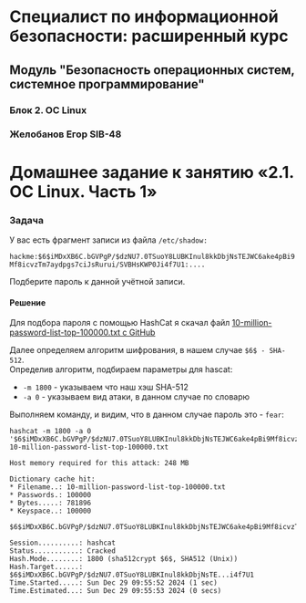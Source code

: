 # Специалист по информационной безопасности: расширенный курс
## Модуль "Безопасность операционных систем, системное программирование"
### Блок 2. ОС Linux
### Желобанов Егор SIB-48

# Домашнее задание к занятию «2.1. ОС Linux. Часть 1»

### Задача
У вас есть фрагмент записи из файла `/etc/shadow:`

`hackme:$6$iMDxXB6C.bGVPgP/$dzNU7.0TSuoY8LUBKInul8kkDbjNsTEJWC6ake4pBi9Mf8icvzTm7aydpgs7ciJsRurui/SVBHsKWP0Ji4f7U1:....`

Подберите пароль к данной учётной записи.

#### Решение

Для подбора пароля с помощью HashCat я скачал файл [10-million-password-list-top-100000.txt с GitHub](https://github.com/vit81g/SecLists/blob/master/Passwords/Common-Credentials/10-million-password-list-top-100000.txt)

Далее определяем алгоритм шифрования, в нашем случае `$6$ - SHA-512`.  
Определив алгоритм, подбираем параметры для hascat:
* `-m 1800` - указываем что наш хэш SHA-512
* `-a 0` - указываем вид атаки, в данном случае по словарю

Выполняем команду, и видим, что в данном случае пароль это - `fear`:

```shell
hashcat -m 1800 -a 0 '$6$iMDxXB6C.bGVPgP/$dzNU7.0TSuoY8LUBKInul8kkDbjNsTEJWC6ake4pBi9Mf8icvzTm7aydpgs7ciJsRurui/SVBHsKWP0Ji4f7U1' 10-million-password-list-top-100000.txt

Host memory required for this attack: 248 MB

Dictionary cache hit:
* Filename..: 10-million-password-list-top-100000.txt
* Passwords.: 100000
* Bytes.....: 781896
* Keyspace..: 100000

$6$iMDxXB6C.bGVPgP/$dzNU7.0TSuoY8LUBKInul8kkDbjNsTEJWC6ake4pBi9Mf8icvzTm7aydpgs7ciJsRurui/SVBHsKWP0Ji4f7U1:fear
                                                          
Session..........: hashcat
Status...........: Cracked
Hash.Mode........: 1800 (sha512crypt $6$, SHA512 (Unix))
Hash.Target......: $6$iMDxXB6C.bGVPgP/$dzNU7.0TSuoY8LUBKInul8kkDbjNsTE...i4f7U1
Time.Started.....: Sun Dec 29 09:55:52 2024 (1 sec)
Time.Estimated...: Sun Dec 29 09:55:53 2024 (0 secs)
```
